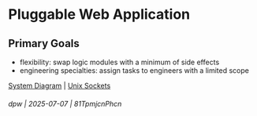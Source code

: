 # Pluggable Web Application

## Primary Goals

* flexibility: swap logic modules with a minimum of side effects
* engineering specialties: assign tasks to engineers with a limited scope

[System Diagram](docs/system-diagram.md) | 
[Unix Sockets](docs/unix-sockets.md)

###### dpw | 2025-07-07 | 81TpmjcnPhcn
